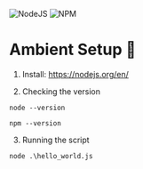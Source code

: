 ![NodeJS](https://img.shields.io/badge/node.js-6DA55F?style=for-the-badge&logo=node.js&logoColor=white) ![NPM](https://img.shields.io/badge/NPM-%23000000.svg?style=for-the-badge&logo=npm&logoColor=white)

# Ambient Setup 🔧

1. Install: https://nodejs.org/en/

2. Checking the version
```
node --version
```

```
npm --version
```

3. Running the script
```
node .\hello_world.js
```

